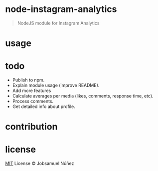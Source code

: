 # node-instagram-analytics

> NodeJS module for Instagram Analytics

# usage

# todo

- Publish to npm.
- Explain module usage (improve README).
- Add more features
 - Calculate averages per media (likes, comments, response time, etc).
 - Process comments.
 - Get detailed info about profile.

# contribution

# license

[MIT](http://opensource.org/licenses/MIT) License :copyright: Jobsamuel Núñez